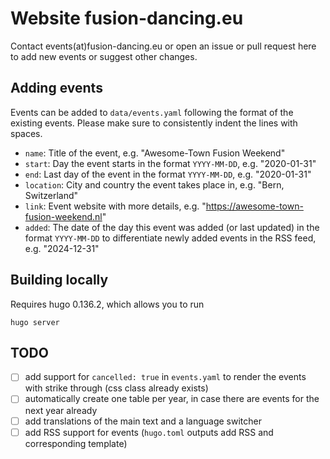 # Website fusion-dancing.eu

Contact events(at)fusion-dancing.eu or open an issue or pull request here to add new events or suggest other changes.

## Adding events

Events can be added to `data/events.yaml` following the format of the existing events.
Please make sure to consistently indent the lines with spaces.

* `name`: Title of the event, e.g. "Awesome-Town Fusion Weekend"
* `start`: Day the event starts in the format `YYYY-MM-DD`, e.g. "2020-01-31"
* `end`: Last day of the event in the format `YYYY-MM-DD`, e.g. "2020-01-31"
* `location`: City and country the event takes place in, e.g. "Bern, Switzerland"
* `link`: Event website with more details, e.g. "https://awesome-town-fusion-weekend.nl"
* `added`: The date of the day this event was added (or last updated) in the format `YYYY-MM-DD` to differentiate newly added events in the RSS feed, e.g. "2024-12-31"

## Building locally

Requires hugo 0.136.2, which allows you to run

```
hugo server
```

## TODO

- [ ] add support for `cancelled: true` in `events.yaml` to render the events with strike through (css class already exists)
- [ ] automatically create one table per year, in case there are events for the next year already
- [ ] add translations of the main text and a language switcher
- [ ] add RSS support for events (`hugo.toml` outputs add RSS and corresponding template)
